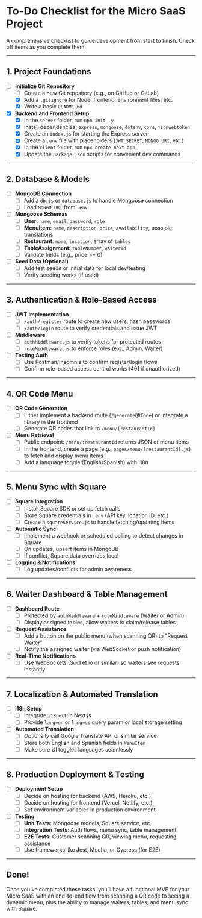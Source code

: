 # To-Do Checklist for the Micro SaaS Project

A comprehensive checklist to guide development from start to finish. Check off items as you complete them.

---

## 1. Project Foundations

- [ ] **Initialize Git Repository**
  - [ ] Create a new Git repository (e.g., on GitHub or GitLab)
  - [x] Add a `.gitignore` for Node, frontend, environment files, etc.
  - [x] Write a basic `README.md`

- [x] **Backend and Frontend Setup**
  - [x] In the `server` folder, run `npm init -y`
  - [x] Install dependencies: `express`, `mongoose`, `dotenv`, `cors`, `jsonwebtoken`
  - [x] Create an `index.js` for starting the Express server
  - [x] Create a `.env` file with placeholders (`JWT_SECRET`, `MONGO_URI`, etc.)
  - [x] In the `client` folder, run `npx create-next-app`
  - [x] Update the `package.json` scripts for convenient dev commands

---

## 2. Database & Models

- [ ] **MongoDB Connection**
  - [ ] Add a `db.js` or `database.js` to handle Mongoose connection
  - [ ] Load `MONGO_URI` from `.env`

- [ ] **Mongoose Schemas**
  - [ ] **User**: `name`, `email`, `password`, `role`
  - [ ] **MenuItem**: `name`, `description`, `price`, `availability`, possible translations
  - [ ] **Restaurant**: `name`, `location`, array of `tables`
  - [ ] **TableAssignment**: `tableNumber`, `waiterId`
  - [ ] Validate fields (e.g., price >= 0)

- [ ] **Seed Data (Optional)**
  - [ ] Add test seeds or initial data for local dev/testing
  - [ ] Verify seeding works (if used)

---

## 3. Authentication & Role-Based Access

- [ ] **JWT Implementation**
  - [ ] `/auth/register` route to create new users, hash passwords
  - [ ] `/auth/login` route to verify credentials and issue JWT

- [ ] **Middleware**
  - [ ] `authMiddleware.js` to verify tokens for protected routes
  - [ ] `roleMiddleware.js` to enforce roles (e.g., Admin, Waiter)

- [ ] **Testing Auth**
  - [ ] Use Postman/Insomnia to confirm register/login flows
  - [ ] Confirm role-based access control works (401 if unauthorized)

---

## 4. QR Code Menu

- [ ] **QR Code Generation**
  - [ ] Either implement a backend route (`/generateQRCode`) or integrate a library in the frontend
  - [ ] Generate QR codes that link to `/menu/[restaurantId]`

- [ ] **Menu Retrieval**
  - [ ] Public endpoint: `/menu/:restaurantId` returns JSON of menu items
  - [ ] In the frontend, create a page (e.g., `pages/menu/[restaurantId].js`) to fetch and display menu items
  - [ ] Add a language toggle (English/Spanish) with i18n

---

## 5. Menu Sync with Square

- [ ] **Square Integration**
  - [ ] Install Square SDK or set up fetch calls
  - [ ] Store Square credentials in `.env` (API key, location ID, etc.)
  - [ ] Create a `squareService.js` to handle fetching/updating items

- [ ] **Automatic Sync**
  - [ ] Implement a webhook or scheduled polling to detect changes in Square
  - [ ] On updates, upsert items in MongoDB
  - [ ] If conflict, Square data overrides local

- [ ] **Logging & Notifications**
  - [ ] Log updates/conflicts for admin awareness

---

## 6. Waiter Dashboard & Table Management

- [ ] **Dashboard Route**
  - [ ] Protected by `authMiddleware` + `roleMiddleware` (Waiter or Admin)
  - [ ] Display assigned tables, allow waiters to claim/release tables

- [ ] **Request Assistance**
  - [ ] Add a button on the public menu (when scanning QR) to "Request Waiter"
  - [ ] Notify the assigned waiter (via WebSocket or push notification)

- [ ] **Real-Time Notifications**
  - [ ] Use WebSockets (Socket.io or similar) so waiters see requests instantly

---

## 7. Localization & Automated Translation

- [ ] **i18n Setup**
  - [ ] Integrate `i18next` in Next.js
  - [ ] Provide `lang=en` or `lang=es` query param or local storage setting

- [ ] **Automated Translation**
  - [ ] Optionally call Google Translate API or similar service
  - [ ] Store both English and Spanish fields in `MenuItem`
  - [ ] Make sure UI toggles languages seamlessly

---

## 8. Production Deployment & Testing

- [ ] **Deployment Setup**
  - [ ] Decide on hosting for backend (AWS, Heroku, etc.)
  - [ ] Decide on hosting for frontend (Vercel, Netlify, etc.)
  - [ ] Set environment variables in production environment

- [ ] **Testing**
  - [ ] **Unit Tests**: Mongoose models, Square service, etc.
  - [ ] **Integration Tests**: Auth flows, menu sync, table management
  - [ ] **E2E Tests**: Customer scanning QR, viewing menu, requesting assistance
  - [ ] Use frameworks like Jest, Mocha, or Cypress (for E2E)

---

## Done!

Once you’ve completed these tasks, you’ll have a functional MVP for your Micro SaaS with an end-to-end flow from scanning a QR code to seeing a dynamic menu, plus the ability to manage waiters, tables, and menu sync with Square.

